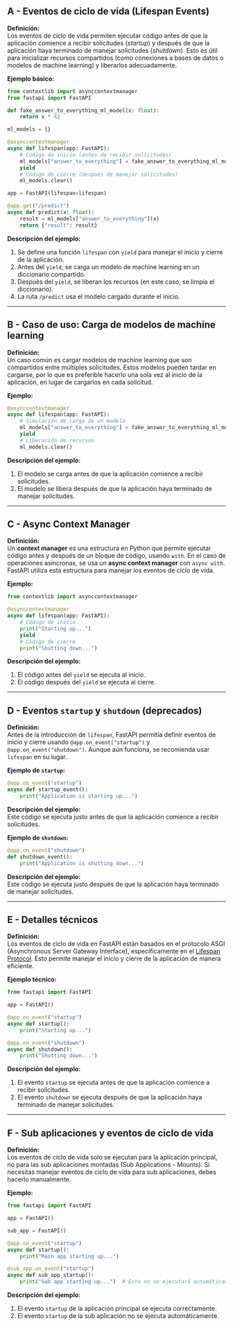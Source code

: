 ## A - Eventos de ciclo de vida (Lifespan Events)

**Definición:**  
Los eventos de ciclo de vida permiten ejecutar código antes de que la aplicación comience a recibir solicitudes (_startup_) y después de que la aplicación haya terminado de manejar solicitudes (_shutdown_). Esto es útil para inicializar recursos compartidos (como conexiones a bases de datos o modelos de machine learning) y liberarlos adecuadamente.

**Ejemplo básico:**

```python
from contextlib import asynccontextmanager
from fastapi import FastAPI

def fake_answer_to_everything_ml_model(x: float):
    return x * 42

ml_models = {}

@asynccontextmanager
async def lifespan(app: FastAPI):
    # Código de inicio (antes de recibir solicitudes)
    ml_models["answer_to_everything"] = fake_answer_to_everything_ml_model
    yield
    # Código de cierre (después de manejar solicitudes)
    ml_models.clear()

app = FastAPI(lifespan=lifespan)

@app.get("/predict")
async def predict(x: float):
    result = ml_models["answer_to_everything"](x)
    return {"result": result}
```

**Descripción del ejemplo:**

1.  Se define una función `lifespan` con `yield` para manejar el inicio y cierre de la aplicación.
2.  Antes del `yield`, se carga un modelo de machine learning en un diccionario compartido.
3.  Después del `yield`, se liberan los recursos (en este caso, se limpia el diccionario).
4.  La ruta `/predict` usa el modelo cargado durante el inicio.

---

## B - Caso de uso: Carga de modelos de machine learning

**Definición:**  
Un caso común es cargar modelos de machine learning que son compartidos entre múltiples solicitudes. Estos modelos pueden tardar en cargarse, por lo que es preferible hacerlo una sola vez al inicio de la aplicación, en lugar de cargarlos en cada solicitud.

**Ejemplo:**

```python
@asynccontextmanager
async def lifespan(app: FastAPI):
    # Simulación de carga de un modelo
    ml_models["answer_to_everything"] = fake_answer_to_everything_ml_model
    yield
    # Liberación de recursos
    ml_models.clear()
```

**Descripción del ejemplo:**

1.  El modelo se carga antes de que la aplicación comience a recibir solicitudes.
2.  El modelo se libera después de que la aplicación haya terminado de manejar solicitudes.

---

## C - Async Context Manager

**Definición:**  
Un **context manager** es una estructura en Python que permite ejecutar código antes y después de un bloque de código, usando `with`. En el caso de operaciones asíncronas, se usa un **async context manager** con `async with`. FastAPI utiliza esta estructura para manejar los eventos de ciclo de vida.

**Ejemplo:**

```python
from contextlib import asynccontextmanager

@asynccontextmanager
async def lifespan(app: FastAPI):
    # Código de inicio
    print("Starting up...")
    yield
    # Código de cierre
    print("Shutting down...")
```

**Descripción del ejemplo:**

1.  El código antes del `yield` se ejecuta al inicio.
2.  El código después del `yield` se ejecuta al cierre.

---

## D - Eventos `startup` y `shutdown` (deprecados)

**Definición:**  
Antes de la introducción de `lifespan`, FastAPI permitía definir eventos de inicio y cierre usando `@app.on_event("startup")` y `@app.on_event("shutdown")`. Aunque aún funciona, se recomienda usar `lifespan` en su lugar.

**Ejemplo de `startup`:**

```python
@app.on_event("startup")
async def startup_event():
    print("Application is starting up...")
```

**Descripción del ejemplo:**  
Este código se ejecuta justo antes de que la aplicación comience a recibir solicitudes.

**Ejemplo de `shutdown`:**

```python
@app.on_event("shutdown")
def shutdown_event():
    print("Application is shutting down...")
```

**Descripción del ejemplo:**  
Este código se ejecuta justo después de que la aplicación haya terminado de manejar solicitudes.

---

## E - Detalles técnicos

**Definición:**  
Los eventos de ciclo de vida en FastAPI están basados en el protocolo ASGI (Asynchronous Server Gateway Interface), específicamente en el [Lifespan Protocol](https://asgi.readthedocs.io/en/latest/specs/lifespan.html). Esto permite manejar el inicio y cierre de la aplicación de manera eficiente.

**Ejemplo técnico:**

```python
from fastapi import FastAPI

app = FastAPI()

@app.on_event("startup")
async def startup():
    print("Starting up...")

@app.on_event("shutdown")
async def shutdown():
    print("Shutting down...")
```

**Descripción del ejemplo:**

1.  El evento `startup` se ejecuta antes de que la aplicación comience a recibir solicitudes.
2.  El evento `shutdown` se ejecuta después de que la aplicación haya terminado de manejar solicitudes.

---

## F - Sub aplicaciones y eventos de ciclo de vida

**Definición:**  
Los eventos de ciclo de vida solo se ejecutan para la aplicación principal, no para las sub aplicaciones montadas (Sub Applications - Mounts). Si necesitas manejar eventos de ciclo de vida para sub aplicaciones, debes hacerlo manualmente.

**Ejemplo:**

```python
from fastapi import FastAPI

app = FastAPI()

sub_app = FastAPI()

@app.on_event("startup")
async def startup():
    print("Main app starting up...")

@sub_app.on_event("startup")
async def sub_app_startup():
    print("Sub app starting up...")  # Esto no se ejecutará automáticamente
```

**Descripción del ejemplo:**

1.  El evento `startup` de la aplicación principal se ejecuta correctamente.
2.  El evento `startup` de la sub aplicación no se ejecuta automáticamente.
